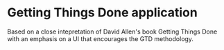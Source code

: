 Getting Things Done application
===============================

Based on a close intepretation of David Allen's book Getting Things Done with an emphasis on a UI that encourages the GTD methodology.

